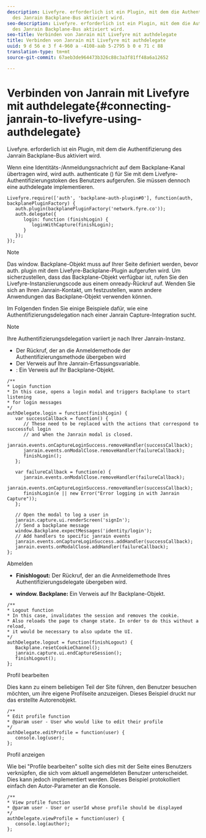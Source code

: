 ```yaml
---
description: Livefyre. erforderlich ist ein Plugin, mit dem die Authentifizierung
  des Janrain Backplane-Bus aktiviert wird.
seo-description: Livefyre. erforderlich ist ein Plugin, mit dem die Authentifizierung
  des Janrain Backplane-Bus aktiviert wird.
seo-title: Verbinden von Janrain mit Livefyre mit authdelegate
title: Verbinden von Janrain mit Livefyre mit authdelegate
uuid: 9 d 56 e 3 f 4-960 a -4108-aab 5-2795 b 0 e 71 c 88
translation-type: tm+mt
source-git-commit: 67aeb3de964473b326c88c3a3f81ff48a6a12652

---
```



# Verbinden von Janrain mit Livefyre mit authdelegate{#connecting-janrain-to-livefyre-using-authdelegate}

Livefyre. erforderlich ist ein Plugin, mit dem die Authentifizierung des Janrain Backplane-Bus aktiviert wird.

Wenn eine Identitäts-/Anmeldungsnachricht auf dem Backplane-Kanal übertragen wird, wird auth. authenticate () für Sie mit dem Livefyre-Authentifizierungstoken des Benutzers aufgerufen. Sie müssen dennoch eine authdelegate implementieren.

```
Livefyre.require(['auth', 'backplane-auth-plugin#0'], function(auth, backplanePluginFactory) { 
   auth.plugin(backplanePluginFactory('network.fyre.co')); 
   auth.delegate({ 
      login: function (finishLogin) { 
         loginWithCapture(finishLogin); 
      } 
   }); 
});
```

>[!NOTE]
>
>Das window. Backplane-Objekt muss auf Ihrer Seite definiert werden, bevor auth. plugin mit dem Livefyre-Backplane-Plugin aufgerufen wird. Um sicherzustellen, dass das Backplane-Objekt verfügbar ist, rufen Sie den Livefyre-Instanziierungscode aus einem onready-Rückruf auf. Wenden Sie sich an Ihren Janrain-Kontakt, um festzustellen, wann andere Anwendungen das Backplane-Objekt verwenden können.

Im Folgenden finden Sie einige Beispiele dafür, wie eine Authentifizierungsdelegation nach einer Janrain Capture-Integration sucht.

>[!NOTE]
>
>Ihre Authentifizierungsdelegation variiert je nach Ihrer Janrain-Instanz.

<!--Hannah: Mystery stray bullet found here. Please check against source. -Bob -->

* Der Rückruf, der an die Anmeldemethode der Authentifizierungsmethode übergeben wird
* Der Verweis auf Ihre Janrain-Erfassungsvariable.
* : Ein Verweis auf Ihr Backplane-Objekt.

```
/** 
* Login function 
* In this case, opens a login modal and triggers Backplane to start listening 
* for login messages 
*/ 
authDelegate.login = function(finishLogin) { 
   var successCallback = function() { 
      // These need to be replaced with the actions that correspond to successful login  
      // and when the Janrain modal is closed. 
      janrain.events.onCaptureLoginSuccess.removeHandler(successCallback); 
      janrain.events.onModalClose.removeHandler(failureCallback); 
      finishLogin(); 
   }; 
  
   var failureCallback = function(e) { 
      janrain.events.onModalClose.removeHandler(failureCallback); 
      janrain.events.onCaptureLoginSuccess.removeHandler(successCallback); 
      finishLogin(e || new Error("Error logging in with Janrain Capture")); 
   }; 
  
   // Open the modal to log a user in 
   janrain.capture.ui.renderScreen('signIn'); 
   // Send a backplane message 
   window.Backplane.expectMessages('identity/login'); 
   // Add handlers to specific janrain events 
   janrain.events.onCaptureLoginSuccess.addHandler(successCallback); 
   janrain.events.onModalClose.addHandler(failureCallback); 
};
```

Abmelden

* **Finishlogout:** Der Rückruf, der an die Anmeldemethode Ihres Authentifizierungsdelegate übergeben wird.

* **window. Backplane:** Ein Verweis auf Ihr Backplane-Objekt.

```
/** 
* Logout function 
* In this case, invalidates the session and removes the cookie. 
* Also reloads the page to change state. In order to do this without a reload, 
* it would be necessary to also update the UI. 
*/ 
authDelegate.logout = function(finishLogout) { 
   Backplane.resetCookieChannel(); 
   janrain.capture.ui.endCaptureSession(); 
   finishLogout(); 
}; 
```

Profil bearbeiten

Dies kann zu einem beliebigen Teil der Site führen, den Benutzer besuchen möchten, um ihre eigene Profilseite anzuzeigen. Dieses Beispiel druckt nur das erstellte Autorenobjekt.

```
/** 
* Edit profile function 
* @param user - User who would like to edit their profile 
*/ 
authDelegate.editProfile = function(user) { 
   console.log(user); 
}; 
```

Profil anzeigen

Wie bei "Profile bearbeiten" sollte sich dies mit der Seite eines Benutzers verknüpfen, die sich vom aktuell angemeldeten Benutzer unterscheidet. Dies kann jedoch implementiert werden. Dieses Beispiel protokolliert einfach den Autor-Parameter an die Konsole.

```
/** 
* View profile function 
* @param user - User or userId whose profile should be displayed 
*/ 
authDelegate.viewProfile = function(user) { 
   console.log(author); 
};
```


